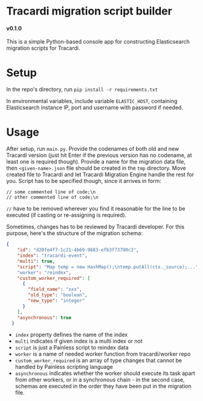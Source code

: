 # Tracardi migration script builder 
#### v0.1.0
This is a simple Python-based console app for constructing Elasticsearch 
migration scripts for Tracardi.

# Setup
In the repo's directory, run ```pip install -r requirements.txt```

In environmental variables, include variable `ELASTIC_HOST`, containing
Elasticsearch instance IP, port and username with password if needed.

# Usage
After setup, run `main.py`. Provide the codenames of both old and new Tracardi
version (just hit Enter if the previous version has no codename, at least one
is required though).
Provide a name for the migration data file, then `<given-name>.json` file
should be created in the `tmp` directory. Move created file to Tracardi and let
Tracardi Migration Engine handle the rest for you. Script has to be specified
though, since it arrives in form:
```
// some commented line of code;\n
// other commented line of code;\n
```
`//` have to be removed wherever you find it reasonable for the line to
be executed (if casting or re-assigning is required).

Sometimes, changes has to be reviewed by Tracardi developer. For this purpose,
here's the structure of the migration schema:
```json
{
    "id": "d20fe4f7-1c21-4b69-9683-efb3f73790c3",
    "index": "tracardi-event", 
    "multi": true, 
    "script": "Map temp = new HashMap();\ntemp.putAll(ctx._source);..."
    "worker": "reindex",
    "custom_worker_required": [
      {
        "field_name": "xxx",
        "old_type": "boolean",
        "new_type": "integer"
      }
    ],
    "asynchronous": true
  }
```
- `index` property defines the name of the index
- `multi` indicates if given index is a multi index or not
- `script` is just a Painless script to reindex data
- `worker` is a name of needed worker function from tracardi/worker repo
- `custom_worker_required` is an array of type changes that cannot be handled by Painless
  scripting language
- `asynchronous` indicates whether the worker should execute its task apart from other workers,
  or in a synchronous chain - in the second case, schemas are executed in the order they have been 
  put in the migration file.
